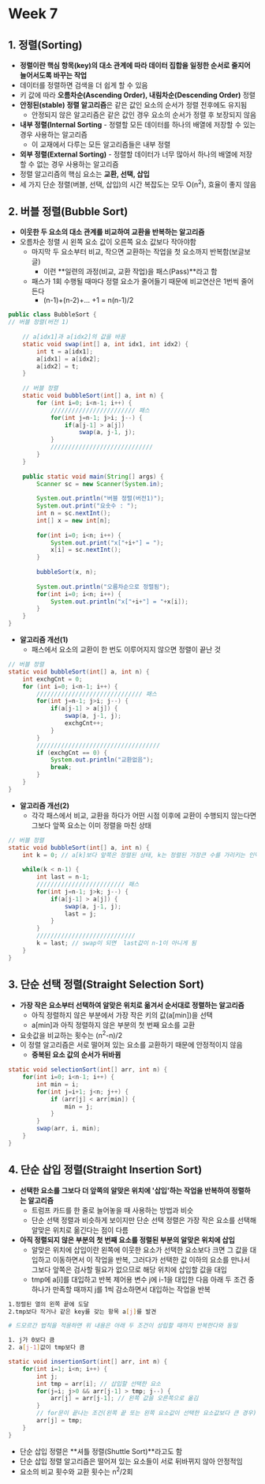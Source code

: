 # Week 7

## 1. 정렬(Sorting)

* **정렬이란 핵심 항목(key)의 대소 관계에 따라 데이터 집합을 일정한 순서로 줄지어 늘어서도록 바꾸는 작업**
* 데이터를 정렬하면 검색을 더 쉽게 할 수 있음
* 키 값에 따라 **오름차순(Ascending Order), 내림차순(Descending Order)** 정렬
* **안정된(stable) 정렬 알고리즘**은 같은 값인 요소의 순서가 정렬 전후에도 유지됨
  * 안정되지 않은 알고리즘은 같은 값인 경우 요소의 순서가 정렬 후 보장되지 않음
* **내부 정렬(Internal Sorting** - 정렬할 모든 데이터를 하나의 배열에 저장할 수 있는 경우 사용하는 알고리즘
  * 이 교재에서 다루는 모든 알고리즘들은 내부 정렬
* **외부 정렬(External Sorting)** - 정렬할 데이터가 너무 많아서 하나의 배열에 저장할 수 없는 경우 사용하는 알고리즘
* 정렬 알고리즘의 핵심 요소는 **교환, 선택, 삽입**
* 세 가지 단순 정렬(버블, 선택, 삽입)의 시간 복잡도는 모두 O(n<sup>2</sup>), 효율이 좋지 않음


## 2. 버블 정렬(Bubble Sort)

* **이웃한 두 요소의 대소 관계를 비교하여 교환을 반복하는 알고리즘**
* 오름차순 정렬 시 왼쪽 요소 값이 오른쪽 요소 값보다 작아야함
  * 마지막 두 요소부터 비교, 작으면 교환하는 작업을 첫 요소까지 반복함(보글보글)
    * 이런 **일련의 과정(비교, 교환 작업)을 패스(Pass)**라고 함
  * 패스가 1회 수행될 때마다 정렬 요소가 줄어들기 때문에 비교연산은 1번씩 줄어든다
    * (n-1)+(n-2)+... +1 = n(n-1)/2

```java
public class BubbleSort {
// 버블 정렬(버전 1)
	
	// a[idx1]과 a[idx2]의 값을 바꿈
	static void swap(int[] a, int idx1, int idx2) {
		int t = a[idx1];
		a[idx1] = a[idx2];
		a[idx2] = t;
	}
	
	// 버블 정렬
	static void bubbleSort(int[] a, int n) {
		for (int i=0; i<n-1; i++) {
			//////////////////////// 패스
			for(int j=n-1; j>i; j--) {
				if(a[j-1] > a[j])
					swap(a, j-1, j);
			}
			/////////////////////////////
		}
	}
	
	public static void main(String[] args) {
		Scanner sc = new Scanner(System.in);
		
		System.out.println("버블 정렬(버전1)");
		System.out.print("요솟수 : ");
		int n = sc.nextInt();
		int[] x = new int[n];
		
		for(int i=0; i<n; i++) {
			System.out.print("x["+i+"] = ");
			x[i] = sc.nextInt();
		}
		
		bubbleSort(x, n);
		
		System.out.println("오름차순으로 정렬됨");
		for(int i=0; i<n; i++) {
			System.out.println("x["+i+"] = "+x[i]);
		}
	}
}
```

* **알고리즘 개선(1)**
  * 패스에서 요소의 교환이 한 번도 이루어지지 않으면 정렬이 끝난 것

```java
// 버블 정렬
static void bubbleSort(int[] a, int n) {
	int exchgCnt = 0;
	for (int i=0; i<n-1; i++) {
		////////////////////////////// 패스
		for(int j=n-1; j>i; j--) {
			if(a[j-1] > a[j]) {
				swap(a, j-1, j);
				exchgCnt++;
			}
		}
		///////////////////////////////////
		if (exchgCnt == 0) {
			System.out.println("교환없음");
			break;
		}
	}
}
```

* **알고리즘 개선(2)**
  * 각각 패스에서 비교, 교환을 하다가 어떤 시점 이후에 교환이 수행되지 않는다면 그보다 앞쪽 요소는 이미 정렬을 마친 상태

```java
// 버블 정렬
static void bubbleSort(int[] a, int n) {
	int k = 0; // a[k]보다 앞쪽은 정렬된 상태, k는 정렬된 가장큰 수를 가리키는 인덱스
	
	while(k < n-1) {
		int last = n-1;
		///////////////////////// 패스
		for(int j=n-1; j>k; j--) {
			if(a[j-1] > a[j]) {
				swap(a, j-1, j);
				last = j; 
			}
		}
		////////////////////////////
		k = last; // swap이 되면  last값이 n-1이 아니게 됨
	}
}
```

## 3. 단순 선택 정렬(Straight Selection Sort)

* **가장 작은 요소부터 선택하여 알맞은 위치로 옮겨서 순서대로 정렬하는 알고리즘**
  * 아직 정렬하지 않은 부분에서 가장 작은 키의 값(a[min])을 선택
  * a[min]과 아직 정렬하지 않은 부분의 첫 번째 요소를 교환
* 요솟값을 비교하는 횟수는 (n<sup>2</sup>-n)/2
* 이 정렬 알고리즘은 서로 떨어져 있는 요소를 교환하기 때문에 안정적이지 않음
  * **중복된 요소 값의 순서가 뒤바뀜**

```java
static void selectionSort(int[] arr, int n) {
	for(int i=0; i<n-1; i++) {
		int min = i;
		for(int j=i+1; j<n; j++) {
			if (arr[j] < arr[min]) {
				min = j;
			}
		}
		swap(arr, i, min);
	}
}
```

## 4. 단순 삽입 정렬(Straight Insertion Sort)

* **선택한 요소를 그보다 더 앞쪽의 알맞은 위치에 '삽입'하는 작업을 반복하여 정렬하는 알고리즘**
  * 트럼프 카드를 한 줄로 늘어놓을 때 사용하는 방법과 비슷
  * 단순 선택 정렬과 비슷하게 보이지만 단순 선택 정렬은 가장 작은 요소를 선택해 알맞은 위치로 옮긴다는 점이 다름
* **아직 정렬되지 않은 부분의 첫 번째 요소를 정렬된 부분의 알맞은 위치에 삽입**
  * 알맞은 위치에 삽입이란 왼쪽에 이웃한 요소가 선택한 요소보다 크면 그 값을 대입하고 이동하면서 이 작업을 반복, 그러다가 선택한 값 이하의 요소를 만나서 그보다 앞쪽은 검사할 필요가 없으므로 해당 위치에 삽입할 값을 대입
  * tmp에 a[i]를 대입하고 반복 제어용 변수 j에 i-1을 대입한 다음 아래 두 조건 중 하나가 만족할 때까지 j를 1씩 감소하면서 대입하는 작업을 반복

```bash
1.정렬된 열의 왼쪽 끝에 도달 
2.tmp보다 작거나 같은 key를 갖는 항목 a[j]를 발견

# 드모르간 법칙을 적용하면 위 내용은 아래 두 조건이 성립할 때까지 반복한다와 동일

1. j가 0보다 큼
2. a[j-1]값이 tmp보다 큼
```

```java
static void insertionSort(int[] arr, int n) {
	for(int i=1; i<n; i++) {
		int j;
		int tmp = arr[i]; // 삽입할 선택한 요소
		for(j=i; j>0 && arr[j-1] > tmp; j--) {
			arr[j] = arr[j-1]; // 왼쪽 값을 오른쪽으로 옮김
		}
		// for문이 끝나는 조건(왼쪽 끝 또는 왼쪽 요소값이 선택한 요소값보다 큰 경우)
		arr[j] = tmp;
	}
}
```

* 단순 삽입 정렬은 **셔틀 정렬(Shuttle Sort)**라고도 함
* 단순 삽입 정렬 알고리즘은 떨어져 있는 요소들이 서로 뒤바뀌지 않아 안정적임
* 요소의 비교 횟수와 교환 횟수는 n<sup>2</sup>/2회
